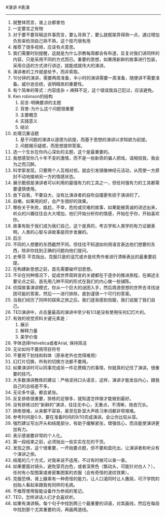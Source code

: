 #演讲 #表演 

---

1. 就整体而言，谁上台都害怕
2. 一定要言之有物
3. 对于要不要背稿这件事而言，要么背熟了，要么就框架弄得熟一点，通过增加负担来检测自己熟不熟，这个技巧很有用
4. 推荐了很多视频，应该有点意思。
5. 我们需要时刻提醒，这就是为什么宗教每周都会有布道，反复对我们讲同样的内容，只是采用不同的方式而已。重要的思想，如果用新鲜的故事进行包装，采用合适的方式进行讲述，就能成就伟大的演讲。
6. 演讲者的工作就是给予，而非索取。
7. 10分钟的演讲，需要两周准备，半小时的演讲需要一周准备，随便讲不需要准备。威尔逊总统，说明精炼的重要性。
8. 有个简单的等式：内容庞杂 = 阐释不足，这个错误我自己犯过，应该避免。
9. Ken robinson的结构
    1. 前言-明确要讲的主题
    2. 背景-为什么这个问题很重要
    3. 主要概念
    4. 实践意义
    5. 结论
10. 处理沉重话题
    1. 基于问题的演讲以道德为前提，而基于思想的演讲以求知欲为前提。
    2. 问题揭示疑惑，而思想提供答案。
11. 选一个生长在你内心深处的主题，这个是最重要的。
12. 我想感受你几十年不变的激情，而不是一些新奇的骗人把戏，请相信我，我会为之而沉醉。
13. 科学家发现，只要两个人互相对视，就会引发镜像神经元活动，从而使一方原封不动地接纳另一方的情感状态。
14. 展示脆弱是演讲者可以利用的最强有力的工具之一，但任何强有力的工具都需要谨慎使用。
15. 放下自我，不要自大，没有比演讲者的自吹自擂更有损于演讲的了。
16. 自嘲，如果用的好，会产生很好的效果。
17. 哪些关于失败，尴尬，不幸，危险或灾难的故事，如果能被真诚的讲述出来，听众的兴趣往往会大大增加，他们开始分析你的情感，开始在乎你，开始喜欢你。
18. 故事有助于我们成为我们自己，这个是真的，考古学和人类学的有力证据表明，人类的心智与讲故事是同步发展的。
19. 启示
20. 不同的人想要的东西截然不同，但往往不知道如何用语言表达他们想要的东西，除非你找到正确的问题向他们提问。
21. 史蒂芬 平克指出，克服只是的诅咒或许是优秀作者进行清晰表达的最重要前提。
22. 在构建新思想之前，首先需要破坏旧思想。
23. 不论在何种情况下，促成世界观转变的关键都在于逐步的推进旅程，在阐述主要论点之前，首先用几种不同的形式在我们的内心做一些铺陈。
24. 侦探故事演讲模式，你从一个巨大的谜团入手，然后周游思想的世界去寻找谜团可能的答案，然后一一进行排除，直到谨慎一个可行的答案。
25. 当我们经历了同样的探索之旅之后，我们逐渐感到信服，我们说服了我们自己。
26. TED演讲中，点击量最高的演讲中至少有1/3是没有使用任何幻灯片的。
27. 有效的视觉资料关键元素是：
    1. 展示
    2. 解释力量
    3. 美学价值
28. 字体选择Helvetica或者Arial, 保持简洁
29. 无论如何不要用项目符号
30. 不要用下划线和斜体（原来老外也觉得难用）
31. 幻灯片切换，所有的切换方法都不要用。
32. 如果演讲时可以同事完成另一件花费精力的事情，你就真的记住了演讲。很重要的技巧。
33. 大多数演讲教练的建议：严格坚持口头语言，这样，演讲才能发自内心，跟我自己的总结差不多。
34. 无论多牛逼，都会紧张。
35. 反复排练很重要，排练的足够多，就知道怎样做才能做到最好。
36. 没有排练过的“新鲜的”演讲，往往无中心，无重点，不清晰，拖沓冗长。
37. 排练很难，从来都不容易，甚至在卧室大声练习串词都非常艰难。
38. 参考时间是0.9，要在准备时间的9/10完成演讲。会让你比较从容。
39. 强烈建议写出开头和结尾部分，有助于缓解紧张，增强信心，而且能使演讲更加有力。
40. 表示感谢要非常的个人化。
41. 第一段结束之前，必须抛出一些实实在在的干货。
42. 发现之旅，这个很重要，一开始要点题，但不要和盘托出，让演讲者和听众有个演讲之旅。
43. 结尾的几个方式，对我来说不适用，不过有时候可以查一查。
44. 如果要面对镜头，避免穿亮白色，或者深黑色（飘动头，可能针对白人？），任何有小型图案或者密集图案的衣服（会有奇怪的波纹效果）。
45. 克服恐惧，肾上腺素有一种奇怪的能力，让人口渴同时让人撒尿。可汗学院的创始人看起来跟我有同样的毛病。
46. 不推荐使用智能设备作为参阅的笔记。
47. TED，怎样讲话人们才会喜欢听。
48. 如果有演讲稿，每个句子中找到两三个最重要的词语，对其画线，然后在每段中找到那个尤其重要的词，再画两道线。
